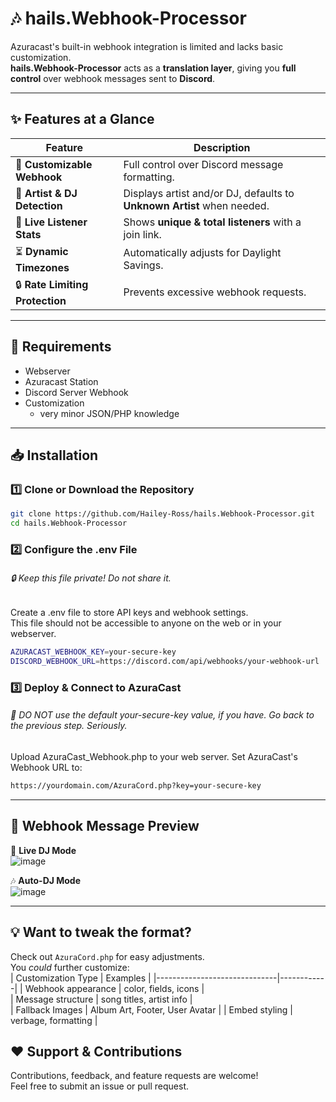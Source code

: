 # 🎶 hails.Webhook-Processor
Azuracast's built-in webhook integration is limited and lacks basic customization.  
**hails.Webhook-Processor** acts as a **translation layer**, giving you **full control** over webhook messages sent to **Discord**.

---

## ✨ Features at a Glance
| Feature                      | Description |
|------------------------------|------------|
| 🎨 **Customizable Webhook**  | Full control over Discord message formatting. |
| 🎤 **Artist & DJ Detection**  | Displays artist and/or DJ, defaults to **Unknown Artist** when needed. |
| 👥 **Live Listener Stats**   | Shows **unique & total listeners** with a join link. |
| ⏳ **Dynamic Timezones**      | Automatically adjusts for Daylight Savings. |
| 🔒 **Rate Limiting Protection** | Prevents excessive webhook requests. |

---

## 🛑 Requirements
- Webserver
- Azuracast Station
- Discord Server Webhook
- Customization
  - very minor JSON/PHP knowledge

---

## 📥 Installation

### 1️⃣ Clone or Download the Repository
```sh
git clone https://github.com/Hailey-Ross/hails.Webhook-Processor.git
cd hails.Webhook-Processor
```

### 2️⃣ Configure the .env File
###### 🔒 Keep this file private! Do not share it. 
Create a .env file to store API keys and webhook settings.  
This file should not be accessible to anyone on the web or in your webserver.  
```sh
AZURACAST_WEBHOOK_KEY=your-secure-key
DISCORD_WEBHOOK_URL=https://discord.com/api/webhooks/your-webhook-url
```

### 3️⃣ Deploy & Connect to AzuraCast
###### 🛑 DO NOT use the default your-secure-key value, if you have. Go back to the previous step. Seriously.
Upload AzuraCast_Webhook.php to your web server.
Set AzuraCast's Webhook URL to:

```sh
https://yourdomain.com/AzuraCord.php?key=your-secure-key
```

---

## 🎨 Webhook Message Preview  
🎵 **Live DJ Mode**  
![image](https://github.com/user-attachments/assets/4ec16d04-81e7-4c76-8d82-8e3a9fcc5a5c)

🎶 **Auto-DJ Mode**  
![image](https://github.com/user-attachments/assets/7a6d547e-7b03-4b10-8816-892660cb7570)

---

## 💡 Want to tweak the format?
Check out `AzuraCord.php` for easy adjustments.  
You *could* further customize:  
| Customization Type             | Examples |
|------------------------------|------------|
| Webhook appearance | color, fields, icons |  
| Message structure | song titles, artist info |  
| Fallback Images | Album Art, Footer, User Avatar |
| Embed styling | verbage, formatting |  


## ❤️ Support & Contributions  
Contributions, feedback, and feature requests are welcome!  
Feel free to submit an issue or pull request.  
